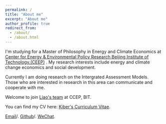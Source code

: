 ```yaml
---
permalink: /
title: "About me"
excerpt: "About me"
author_profile: true
redirect_from: 
  - /about/
  - /about.html
---
```


I'm studying for a Master of Philosophy in Energy and Climate Economics at [Center for Energy & Environmental Policy Research,Beijing Institute of Technology.(CEEP)](https://ceep.bit.edu.cn/) .
My research interests include energy and climate change economics and social development.

Currently I am doing research on the Intergrated Assessment Models. Those who are interested in research in this area can communicate and cooperate with me.

Welcome to join [Liao's team](https://ceep.bit.edu.cn/yjtd/qzxz/b34300.htm) at CCEP, BIT.

You can find my CV here: [Kiber's Curriculum Vitae](../assets/Curriculum_Vitae.pdf).

[Email](mailto:2020011968@student.cup.edu.cn)/. 
[Github](https://github.com/Kiberji)/. 
[WeChat](../images/wechat1.png). 
